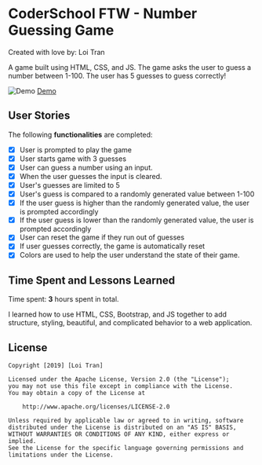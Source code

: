 # CoderSchool FTW -  Number Guessing Game

Created with love by: Loi Tran

A game built using HTML, CSS, and JS. The game asks the user to guess a number between 1-100. The user has 5 guesses to guess correctly!

![Demo](https://i.imgur.com/yx2TBLD.gif)
[Demo](https://cs-numberguessinggame.netlify.com)

## User Stories

The following **functionalities** are completed:

* [x] User is prompted to play the game
* [x] User starts game with 3 guesses
* [x] User can guess a number using an input.
* [x] When the user guesses the input is cleared.
* [x] User's guesses are limited to 5
* [x] User's guess is compared to a randomly generated value between 1-100
* [x] If the user guess is higher than the randomly generated value, the user is prompted accordingly
* [x] If the user guess is lower than the randomly generated value, the user is prompted accordingly
* [x] User can reset the game if they run out of guesses
* [x] If user guesses correctly, the game is automatically reset
* [x] Colors are used to help the user understand the state of their game.

## Time Spent and Lessons Learned

Time spent: **3** hours spent in total.

I learned how to use HTML, CSS, Bootstrap, and JS together to add structure, styling, beautiful, and complicated behavior to a web application.

## License

    Copyright [2019] [Loi Tran]

    Licensed under the Apache License, Version 2.0 (the "License");
    you may not use this file except in compliance with the License.
    You may obtain a copy of the License at

        http://www.apache.org/licenses/LICENSE-2.0

    Unless required by applicable law or agreed to in writing, software
    distributed under the License is distributed on an "AS IS" BASIS,
    WITHOUT WARRANTIES OR CONDITIONS OF ANY KIND, either express or implied.
    See the License for the specific language governing permissions and
    limitations under the License.
